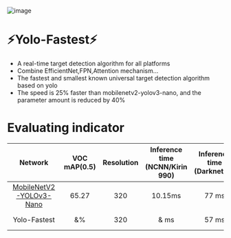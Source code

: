 

![image](https://github.com/dog-qiuqiu/Yolo-Fastest/blob/master/data/fast.jpg)

# :zap:Yolo-Fastest:zap:
* A real-time target detection algorithm for all platforms
* Combine EfficientNet,FPN,Attention mechanism...
* The fastest and smallest known universal target detection algorithm based on yolo
* The speed is 25% faster than mobilenetv2-yolov3-nano, and the parameter amount is reduced by 40%

# Evaluating indicator
Network|VOC mAP(0.5)|Resolution|Inference time (NCNN/Kirin 990)|Inference time (Darknet/i7)|FLOPS|Weight size
:---:|:---:|:---:|:---:|:---:|:---:|:---:
[MobileNetV2-YOLOv3-Nano](https://github.com/dog-qiuqiu/MobileNetv2-YOLOV3/tree/master/MobileNetV2-YOLOv3-Nano)|65.27|320|10.15ms|77 ms|0.5BFlops|3.0MB
Yolo-Fastest|&%|320|& ms|57 ms|0.25 BFlops|1.8MB

